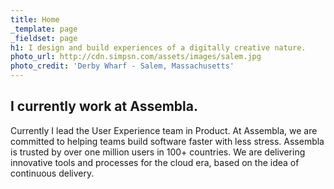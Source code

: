 ```yaml
---
title: Home
_template: page
_fieldset: page
h1: I design and build experiences of a digitally creative nature.
photo_url: http://cdn.simpsn.com/assets/images/salem.jpg
photo_credit: 'Derby Wharf - Salem, Massachusetts'
---
```

## I currently work at Assembla.

Currently I lead the User Experience team in Product. At Assembla, we are committed to helping teams build software faster with less stress. Assembla is trusted by over one million users in 100+ countries. We are delivering innovative tools and processes for the cloud era, based on the idea of continuous delivery.